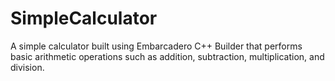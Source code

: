 # SimpleCalculator
A simple calculator built using Embarcadero C++ Builder that performs basic arithmetic operations such as addition, subtraction, multiplication, and division.

